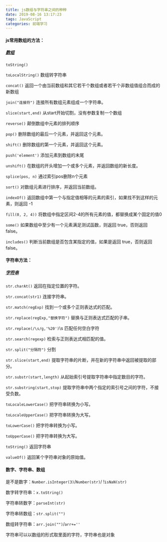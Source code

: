 ```yaml
---
title: js数组与字符串之间的种种
date: 2019-08-16 13:17:23
tags: JavaScript
categories: 前端学习
---
```

#### js常用数组的方法：
##### [数组](https://developer.mozilla.org/zh-CN/docs/Web/JavaScript/Reference/Global_Objects/Array)
`toString()`

`toLocalString()` 数组转字符串

`concat()` 返回一个由当前数组和其它若干个数组或者若干个非数组值组合而成的新数组

`join("连接符")` 连接所有数组元素组成一个字符串。

`slice(start,end)` 从start开始切割，没有参数复制一个数组

`reverse()` 颠倒数组中元素的排列顺序
<!-- more -->
`pop()` 删除数组的最后一个元素，并返回这个元素。

`shift()` 删除数组的第一个元素，并返回这个元素。

`push('element')` 添加元素到数组的末尾

`unshift()` 在数组的开头增加一个或多个元素，并返回数组的新长度。

`splice(pos, n)` 通过索引pos删除n个元素

`sort()` 对数组元素进行排序，并返回当前数组。

`indexOf()` 返回数组中第一个与指定值相等的元素的索引，如果找不到这样的元素，则返回 -1

`fill(0, 2, 4))` 将数组中指定区间2-4的所有元素的值，都替换成某个固定的值0

`some()` 如果数组中至少有一个元素满足测试函数，则返回 true，否则返回 false。

`includes()` 判断当前数组是否包含某指定的值，如果是返回 true，否则返回 false。

#### 字符串方法：
##### [字符串](https://www.w3school.com.cn/js/js_obj_string.asp)
`str.charAt()`	返回在指定位置的字符。

`str.concat(str1)`	连接字符串。

`str.match(regExp)`	找到一个或多个正则表达式的匹配。

`str.replace(regExp,"替换字符")`	替换与正则表达式匹配的子串。

`str.replace(/\s/g,'%20')`\s 匹配任何空白字符

`str.search(regexp)` 	检索与正则表达式相匹配的值。

`str.split("分隔符")` 分割

`str.slice(start,end)`	提取字符串的片断，并在新的字符串中返回被提取的部分。

`str.substr(start,length)`	从起始索引号提取字符串中指定数目的字符。

`str.substring(start,stop)`	提取字符串中两个指定的索引号之间的字符，不接受负数。

`toLocaleLowerCase()`	把字符串转换为小写。

`toLocaleUpperCase()`	把字符串转换为大写。

`toLowerCase()`	把字符串转换为小写。

`toUpperCase()`	把字符串转换为大写。

`toString()`   返回字符串

`valueOf()`	返回某个字符串对象的原始值。

#### 数字、字符串、数组
是不是数字：`Number.isInteger(3)`/`Number(str)`/ !`isNaN(str)`

数字转字符串：`x.toString()`

字符串转数字：`parseInt(str)`

字符串转数组：`str.split("")`

数组转字符串：`arr.join("")`/`arr+=''`

字符串可以以数组的形式取里面的字符，字符串也是对象

